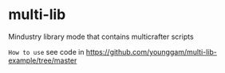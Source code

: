 # multi-lib
Mindustry library mode that contains multicrafter scripts

```How to use```
see code in
https://github.com/younggam/multi-lib-example/tree/master
